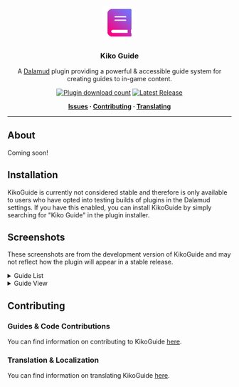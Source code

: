 <div align="center">

<img src="./.assets/icons/icon.png" alt="Kiko Guide Logo" width="15%">
  
### Kiko Guide

A [Dalamud](https://github.com/goatcorp/Dalamud) plugin providing a powerful & accessible guide system for creating guides to in-game content. 

[![Plugin download count](https://img.shields.io/endpoint?url=https://vz32sgcoal.execute-api.us-east-1.amazonaws.com/KikoGuide&color=blue&label=Plugin%20Downloads)](https://github.com/BitsOfAByte/KikoGuide) 
[![Latest Release](https://img.shields.io/github/v/release/BitsOfAByte/KikoGuide?color=blue&label=Latest%20Release)](https://github.com/BitsOfAByte/KikoGuide/releases/latest)


**[Issues](https://github.com/BitsOfAByte/KikoGuide/issues) · [Contributing](https://github.com/BitsOfAByte/KikoGuide/blob/main/CONTRIBUTING.md) · [Translating](https://github.com/BitsOfAByte/KikoGuide/blob/main/TRANSLATING.md)**
  
</div>

---

## About

Coming soon!

## Installation

KikoGuide is currently not considered stable and therefore is only available to users who have opted into testing builds of plugins in the Dalamud settings. If you have this enabled, you can install KikoGuide by simply searching for "Kiko Guide" in the plugin installer.

## Screenshots

These screenshots are from the development version of KikoGuide and may not reflect how the plugin will appear in a stable release.

<!-- Dropdowns -->

<details>
<summary>Guide List</summary>
<img src="./.assets/screenshots/image2.png" alt="Kiko Guide Screenshot 2">
</details>

<details>
<summary>Guide View</summary>
<img src="./.assets/screenshots/image1.png" alt="Kiko Guide Screenshot 1">
</details>

## Contributing

### Guides & Code Contributions

You can find information on contributing to KikoGuide [here](./CONTRIBUTING.md).

### Translation & Localization

You can find information on translating KikoGuide [here](./TRANSLATING.md).